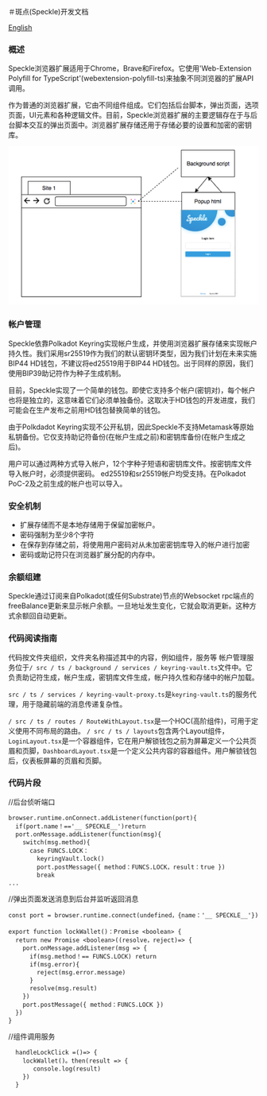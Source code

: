 ＃斑点(Speckle)开发文档

[English](index.md)

### 概述

Speckle浏览器扩展适用于Chrome，Brave和Firefox。它使用'Web-Extension Polyfill for TypeScript'(webextension-polyfill-ts)来抽象不同浏览器的扩展API调用。

作为普通的浏览器扩展，它由不同组件组成。它们包括后台脚本，弹出页面，选项页面，UI元素和各种逻辑文件。目前，Speckle浏览器扩展的主要逻辑存在于与后台脚本交互的弹出页面中。浏览器扩展存储还用于存储必要的设置和加密的密钥库。

<p align ='center'> <img src ='Dataflow.jpg'> </p>

### 帐户管理

Speckle依靠Polkadot Keyring实现帐户生成，并使用浏览器扩展存储来实现帐户持久性。我们采用sr25519作为我们的默认密钥环类型，因为我们计划在未来实施BIP44 HD钱包，不建议将ed25519用于BIP44 HD钱包。出于同样的原因，我们使用BIP39助记符作为种子生成机制。

目前，Speckle实现了一个简单的钱包。即使它支持多个帐户(密钥对)，每个帐户也将是独立的，这意味着它们必须单独备份。这取决于HD钱包的开发进度，我们可能会在生产发布之前用HD钱包替换简单的钱包。

由于Polkdadot Keyring实现不公开私钥，因此Speckle不支持Metamask等原始私钥备份。它仅支持助记符备份(在帐户生成之前)和密钥库备份(在帐户生成之后)。

用户可以通过两种方式导入帐户，12个字种子短语和密钥库文件。按密钥库文件导入帐户时，必须提供密码。 ed25519和sr25519帐户均受支持。在Polkadot PoC-2及之前生成的帐户也可以导入。

### 安全机制

* 扩展存储而不是本地存储用于保留加密帐户。
* 密码强制为至少8个字符
* 在保存到存储之前，将使用用户密码对从未加密密钥库导入的帐户进行加密
* 密码或助记符只在浏览器扩展分配的内存中。

### 余额组建

Speckle通过订阅来自Polkadot(或任何Substrate)节点的Websocket rpc端点的freeBalance更新来显示帐户余额。一旦地址发生变化，它就会取消更新。这种方式余额回自动更新。

### 代码阅读指南

代码按文件夹组织，文件夹名称描述其中的内容，例如组件，服务等
帐户管理服务位于`/ src / ts / background / services / keyring-vault.ts`文件中。它负责助记符生成，帐户生成，密钥库文件生成，帐户持久性和存储中的帐户加载。

`src / ts / services / keyring-vault-proxy.ts`是`keyring-vault.ts`的服务代理，用于隐藏前端的消息传递复杂性。

`/ src / ts / routes / RouteWithLayout.tsx`是一个HOC(高阶组件)，可用于定义使用不同布局的路由。 `/ src / ts / layouts`包含两个Layout组件，`LoginLayout.tsx`是一个容器组件，它在用户解锁钱包之前为屏幕定义一个公共页眉和页脚，`DashboardLayout.tsx`是一个定义公共内容的容器组件。用户解锁钱包后，仪表板屏幕的页眉和页脚。

### 代码片段

//后台侦听端口
```
browser.runtime.onConnect.addListener(function(port){
  if(port.name！=='__ SPECKLE__')return
  port.onMessage.addListener(function(msg){
    switch(msg.method){
      case FUNCS.LOCK：
        keyringVault.lock()
        port.postMessage({ method：FUNCS.LOCK，result：true })
        break
...
```

//弹出页面发送消息到后台并监听返回消息
```
const port = browser.runtime.connect(undefined，{name：'__ SPECKLE__'})

export function lockWallet()：Promise <boolean> {
  return new Promise <boolean>((resolve，reject)=> {
    port.onMessage.addListener(msg => {
      if(msg.method！== FUNCS.LOCK) return
      if(msg.error){
        reject(msg.error.message)
      }
      resolve(msg.result)
    })
    port.postMessage({ method：FUNCS.LOCK })
  })
}
```

//组件调用服务
```
  handleLockClick =()=> {
    lockWallet()。then(result => {
       console.log(result)
    })
  }
```
